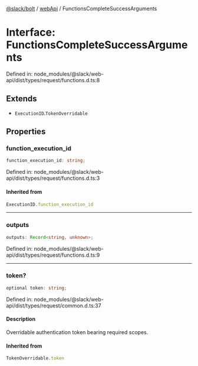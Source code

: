 [@slack/bolt](../../../../index.md) / [webApi](../index.md) / FunctionsCompleteSuccessArguments

# Interface: FunctionsCompleteSuccessArguments

Defined in: node\_modules/@slack/web-api/dist/types/request/functions.d.ts:8

## Extends

- `ExecutionID`.`TokenOverridable`

## Properties

### function\_execution\_id

```ts
function_execution_id: string;
```

Defined in: node\_modules/@slack/web-api/dist/types/request/functions.d.ts:3

#### Inherited from

```ts
ExecutionID.function_execution_id
```

***

### outputs

```ts
outputs: Record<string, unknown>;
```

Defined in: node\_modules/@slack/web-api/dist/types/request/functions.d.ts:9

***

### token?

```ts
optional token: string;
```

Defined in: node\_modules/@slack/web-api/dist/types/request/common.d.ts:37

#### Description

Overridable authentication token bearing required scopes.

#### Inherited from

```ts
TokenOverridable.token
```
